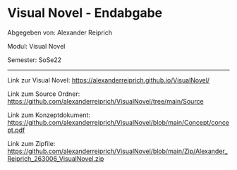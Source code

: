 # Visual Novel - Endabgabe

Abgegeben von: Alexander Reiprich

Modul: Visual Novel

Semester: SoSe22

---

Link zur Visual Novel: https://alexanderreiprich.github.io/VisualNovel/

Link zum Source Ordner: https://github.com/alexanderreiprich/VisualNovel/tree/main/Source

Link zum Konzeptdokument: https://github.com/alexanderreiprich/VisualNovel/blob/main/Concept/concept.pdf

Link zum Zipfile: https://github.com/alexanderreiprich/VisualNovel/blob/main/Zip/Alexander_Reiprich_263006_VisualNovel.zip
